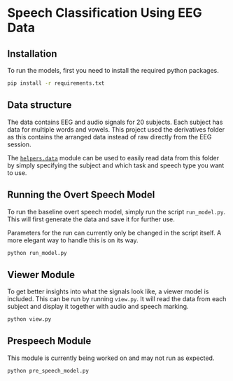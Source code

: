 # Speech Classification Using EEG Data

## Installation
To run the models, first you need to install the required python packages.

```bash
pip install -r requirements.txt
```

## Data structure
The data contains EEG and audio signals for 20 subjects. Each subject has data for multiple words and vowels. This project used the derivatives folder as this contains the arranged data instead of raw directly from the EEG session. 

The [`helpers.data`](./helpers/data.py) module can be used to easily read data from this folder by simply specifying the subject and which task and speech type you want to use. 

## Running the Overt Speech Model
To run the baseline overt speech model, simply run the script `run_model.py`. This will first generate the data and save it for further use. 

Parameters for the run can currently only be changed in the script itself. A more elegant way to handle this is on its way.

```bash
python run_model.py
```

## Viewer Module
To get better insights into what the signals look like, a viewer model is included. This can be run by running `view.py`. It will read the data from each subject and display it together with audio and speech marking.

```bash
python view.py
```

## Prespeech Module
This module is currently being worked on and may not run as expected.
```bash
python pre_speech_model.py
```